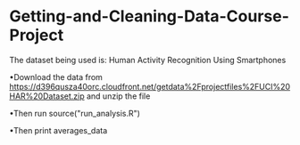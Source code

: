 # Getting-and-Cleaning-Data-Course-Project

The dataset being used is: Human Activity Recognition Using Smartphones



  •Download the data from https://d396qusza40orc.cloudfront.net/getdata%2Fprojectfiles%2FUCI%20HAR%20Dataset.zip and unzip the file
 
  •Then run source("run_analysis.R")
  
  •Then print averages_data
  
